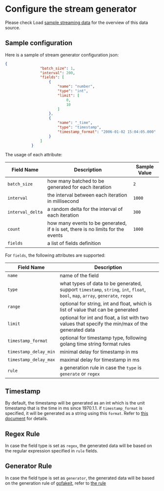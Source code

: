 # Configure the stream generator

Please check Load [sample streaming data](/ingestion#streamgen) for the overview of this data source.

## Sample configuration

Here is a sample of stream generator configuration json:

```json
{
                "batch_size": 1,
                "interval": 200,
                "fields": [
                    {
                        "name": "number",
                        "type": "int",
                        "limit": [
                            0,
                            10
                        ]
                    },
                    {
                        "name": "_time",
                        "type": "timestamp",
                        "timestamp_format": "2006-01-02 15:04:05.000"
                    }
                ]
            }
```

The usage of each attribute:

| Field Name       | Description                                                  | Sample Value |
| ---------------- | ------------------------------------------------------------ | ------------ |
| `batch_size`     | how many batched to be generated for each iteration          | `2`          |
| `interval`       | the interval between each iteration in millisecond           | `1000`       |
| `interval_delta` | a random delta for the interval of each iteration            | `300`        |
| `count`          | how many events to be generated, if `0` is set, there is no limits for the events | `1000`       |
| `fields`         | a list of fields definition                                  |              |



For  `fields`, the following attributes are supported:



| Field Name            | Description                                                  |
| --------------------- | ------------------------------------------------------------ |
| `name`                | name of the field                                            |
| `type`                | what types of data to be generated, support `timestamp`, `string`, `int`, `float`, `bool`, `map`, `array`, `generate`, `regex` |
| `range`               | optional for string, int and float, which is list of value that can be generated |
| `limit`               | optional for int and float, a list with two values that specify the min/max of the generated data |
| `timestamp_format`    | optional for timestamp type, following golang time string format rules |
| `timestamp_delay_min` | minimal delay for timestamp in ms                            |
| `timestamp_delay_max` | maximal delay for timestamp in ms                            |
| `rule`                | a generation rule in case the `type` is `generate` or `regex` |

## Timestamp

By default, the timestamp will be generated as an int which is the unit timestamp that is the time in ms since 1970.1.1.
if `timestamp_format` is specified, it will be generated as a string using this `format`.  Refer to [this document](https://www.geeksforgeeks.org/time-formatting-in-golang/) for details.

## Regex Rule

In case the field type is set as `regex`, the generated data will be based on the regular expression specified in `rule` fields.

## Generator Rule

In case the field type is set as `generator`, the generated data will be based on the generation rule of [gofakeit](https://github.com/brianvoe/gofakeit), refer to [the rule](https://pkg.go.dev/github.com/brianvoe/gofakeit/v6#example-Faker.Generate)
